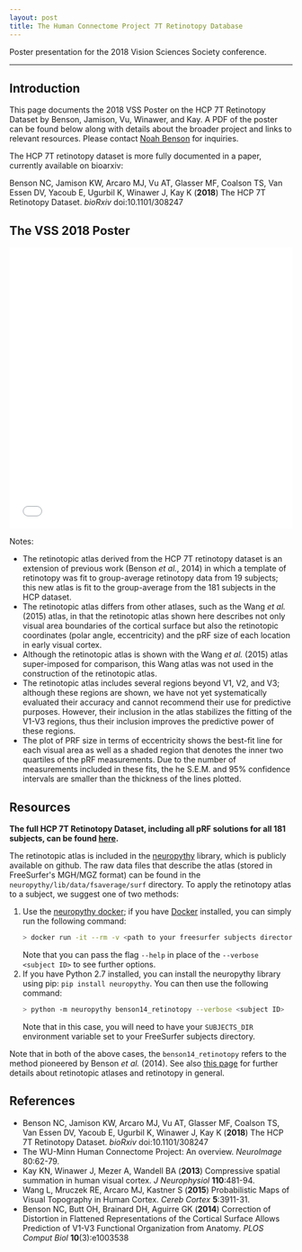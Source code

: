 ```yaml
---
layout: post
title: The Human Connectome Project 7T Retinotopy Database
---
```


<a name="top"></a>Poster presentation for the 2018 Vision Sciences Society conference.

---

## Introduction

This page documents the 2018 VSS Poster on the HCP 7T Retinotopy
Dataset by Benson, Jamison, Vu, Winawer, and Kay. A PDF of the poster
can be found below along with details about the broader project and
links to relevant resources. Please contact [Noah
Benson](mailto:nben@nyu.edu) for inquiries.

The HCP 7T retinotopy dataset is more fully documented in a paper,
currently available on bioarxiv:

Benson NC, Jamison KW, Arcaro MJ, Vu AT, Glasser MF, Coalson TS, Van
Essen DV, Yacoub E, Ugurbil K, Winawer J, Kay K (**2018**) The HCP 7T
Retinotopy Dataset. *bioRxiv* doi:10.1101/308247

## The VSS 2018 Poster

<embed src="{{site.baseurl}}/images/hcp-retinotopy/poster.pdf" type="application/pdf" width="100%" height="500px" />


Notes:
* The retinotopic atlas derived from the HCP 7T retinotopy dataset is
  an extension of previous work (Benson *et al.*, 2014) in which a
  template of retinotopy was fit to group-average retinotopy data from
  19 subjects; this new atlas is fit to the group-average from the 181
  subjects in the HCP dataset.
* The retinotopic atlas differs from other atlases, such as the Wang
  *et al.* (2015) atlas, in that the retinotopic atlas shown here
  describes not only visual area boundaries of the cortical surface
  but also the retinotopic coordinates (polar angle, eccentricity) and
  the pRF size of each location in early visual cortex.
* Although the retinotopic atlas is shown with the Wang *et al.*
  (2015) atlas super-imposed for comparison, this Wang atlas was not
  used in the construction of the retinotopic atlas.
* The retinotopic atlas includes several regions beyond V1, V2, and
  V3; although these regions are shown, we have not yet systematically
  evaluated their accuracy and cannot recommend their use for
  predictive purposes. However, their inclusion in the atlas
  stabilizes the fitting of the V1-V3 regions, thus their inclusion
  improves the predictive power of these regions.
* The plot of PRF size in terms of eccentricity shows the best-fit
  line for each visual area as well as a shaded region that denotes
  the inner two quartiles of the pRF measurements. Due to the number
  of measurements included in these fits, the he S.E.M. and 95%
  confidence intervals are smaller than the thickness of the lines plotted.

## Resources

**The full HCP 7T Retinotopy Dataset, including all pRF solutions for
all 181 subjects, can be found [here](https://osf.io/bw9ec).**

The retinotopic atlas is included in the
[neuropythy](https://github.com/noahbenson/neuropythy) library, which
is publicly available on github. The raw data files that describe the
atlas (stored in FreeSurfer's MGH/MGZ format) can be found in the
`neuropythy/lib/data/fsaverage/surf` directory. To apply the
retinotopy atlas to a subject, we suggest one of two methods:
1. Use the [neuropythy docker](https://hub.docker.com/r/nben/neuropythy);
   if you have [Docker](https://docker.com) installed, you can simply
   run the following command:
   ```bash
   > docker run -it --rm -v <path to your freesurfer subjects directory>:/subjects nben/neuropythy:latest benson14_retinotopy --verbose <subject ID>
   ```
   Note that you can pass the flag `--help` in place of the `--verbose <subject ID>`
   to see further options.
2. If you have Python 2.7 installed, you can install the neuropythy
   library using pip: `pip install neuropythy`. You can then use the
   following command:
   ```bash
   > python -m neuropythy benson14_retinotopy --verbose <subject ID>
   ```
   Note that in this case, you will need to have your `SUBJECTS_DIR`
   environment variable set to your FreeSurfer subjects directory.

Note that in both of the above cases, the `benson14_retinotopy` refers
to the method pioneered by Benson *et al.* (2014). See also [this page]({{site.baseurl}}/Retinotopy-Tutorial/)
for further details about retinotopic atlases and retinotopy in
general.

## References

* Benson NC, Jamison KW, Arcaro MJ, Vu AT, Glasser MF, Coalson TS, Van
  Essen DV, Yacoub E, Ugurbil K, Winawer J, Kay K (**2018**) The HCP 7T
  Retinotopy Dataset. *bioRxiv* doi:10.1101/308247
* The WU-Minn Human Connectome Project: An overview. *NeuroImage*
  80:62-79.
* Kay KN, Winawer J, Mezer A, Wandell BA (**2013**) Compressive spatial
  summation in human visual cortex. *J Neurophysiol* **110**:481-94.
* Wang L, Mruczek RE, Arcaro MJ, Kastner S (**2015**) Probabilistic Maps
  of Visual Topography in Human Cortex. *Cereb Cortex* **5**:3911-31.
* Benson NC, Butt OH, Brainard DH, Aguirre GK (**2014**) Correction of
  Distortion in Flattened Representations of the Cortical Surface
  Allows Prediction of V1-V3 Functional Organization from
  Anatomy. *PLOS Comput Biol* **10**(3):e1003538


